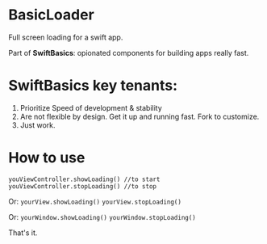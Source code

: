 # BasicLoader
Full screen loading for a swift app. 

Part of **SwiftBasics**: opionated components for building apps really fast.

# SwiftBasics key tenants:
1. Prioritize Speed of development & stability
2. Are not flexible by design.  Get it up and running fast. Fork to customize. 
3. Just work.  

# How to use

`youViewController.showLoading() //to start`
`youViewController.stopLoading() //to stop`

Or:
`yourView.showLoading()`
`yourView.stopLoading()`

Or:
`yourWindow.showLoading()`
`yourWindow.stopLoading()`

That's it.
